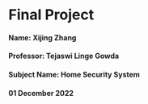# Final Project
#### Name: Xijing Zhang
#### Professor: Tejaswi Linge Gowda
#### Subject Name: Home Security System
#### 01 December 2022

